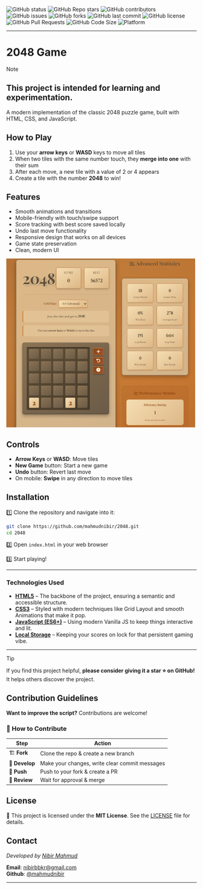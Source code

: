 

![GitHub status](https://img.shields.io/badge/status-completed-brightgreen.svg) 
![GitHub Repo stars](https://img.shields.io/github/stars/mahmudnibir/2048?style=social) 
![GitHub contributors](https://img.shields.io/github/contributors/mahmudnibir/2048)
![GitHub issues](https://img.shields.io/github/issues/mahmudnibir/2048)
![GitHub forks](https://img.shields.io/github/forks/mahmudnibir/2048?style=social)
![GitHub last commit](https://img.shields.io/github/last-commit/mahmudnibir/2048)
![GitHub license](https://img.shields.io/github/license/mahmudnibir/2048)
![GitHub Pull Requests](https://img.shields.io/github/issues-pr/mahmudnibir/2048)
![GitHub Code Size](https://img.shields.io/github/languages/code-size/mahmudnibir/2048)
![Platform](https://img.shields.io/badge/platform-Linux%20%7C%20macOS%20%7C%20Windows%20%7C%20Android-blue)


---
# 2048 Game


> [!NOTE]
 This project is intended for learning and experimentation.
--- 

A modern implementation of the classic 2048 puzzle game, built with HTML, CSS, and JavaScript.

## How to Play

1. Use your **arrow keys** or **WASD** keys to move all tiles
2. When two tiles with the same number touch, they **merge into one** with their sum
3. After each move, a new tile with a value of 2 or 4 appears
4. Create a tile with the number **2048** to win!

## Features

- Smooth animations and transitions
- Mobile-friendly with touch/swipe support
- Score tracking with best score saved locally
- Undo last move functionality
- Responsive design that works on all devices
- Game state preservation
- Clean, modern UI

<img src="img/Screenshot 2025-09-25 142956.png" alt="2048" width="500">

## Controls

- **Arrow Keys** or **WASD**: Move tiles
- **New Game** button: Start a new game
- **Undo** button: Revert last move
- On mobile: **Swipe** in any direction to move tiles

## Installation

1️⃣ Clone the repository and navigate into it:  

```bash
git clone https://github.com/mahmudnibir/2048.git
cd 2048
```
2️⃣ Open `index.html` in your web browser

3️⃣ Start playing!

---

###  Technologies Used

- **[HTML5](https://developer.mozilla.org/en-US/docs/Web/Guide/HTML/HTML5)** – The backbone of the project, ensuring a semantic and accessible structure.
- **[CSS3](https://developer.mozilla.org/en-US/docs/Web/CSS/CSS3)** – Styled with modern techniques like Grid Layout and smooth Animations that make it pop.
- **[JavaScript (ES6+)](https://developer.mozilla.org/en-US/docs/Web/JavaScript)** – Using modern Vanilla JS to keep things interactive and lit.
- **[Local Storage](https://developer.mozilla.org/en-US/docs/Web/API/Window/localStorage)** – Keeping your scores on lock for that persistent gaming vibe.

---

> [!TIP]
If you find this project helpful, **please consider giving it a star ⭐ on GitHub!** It helps others discover the project.  

## Contribution Guidelines  

 **Want to improve the script?** Contributions are welcome!  

### **📌 How to Contribute**  
| Step | Action |
|------|--------|
| 🏗 **Fork** | Clone the repo & create a new branch |
| 🔧 **Develop** | Make your changes, write clear commit messages |
| 📌 **Push** | Push to your fork & create a PR |
| 🚀 **Review** | Wait for approval & merge |



## License  

📝 This project is licensed under the **MIT License**. See the [LICENSE](LICENSE) file for details.  


## Contact  
*Developed by [Nibir Mahmud](https://github.com/mahmudnibir)*


**Email**: [nibirbbkr@gmail.com](mailto:nibirbbkr@gmail.com)  
**Github**: [@mahmudnibir](https://github.com/mahmudnibir)    



---
